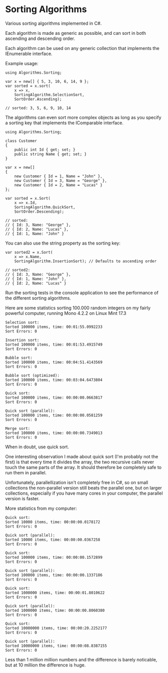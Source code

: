 ﻿Sorting Algorithms
================================================================================

Various sorting algorithms implemented in C#.

Each algorithm is made as generic as possible, and can sort in both ascending
and descending order.

Each algorithm can be used on any generic collection that implements the 
IEnumerable<T> interface.

Example usage:

    using Algorithms.Sorting;
    
    var x = new[] { 5, 3, 10, 6, 14, 9 };
    var sorted = x.sort(
        x => x, 
        SortingAlgorithm.SelectionSort,
        SortOrder.Ascending);

    // sorted: 3, 5, 6, 9, 10, 14

The algorithms can even sort more complex objects as long as you specify a
sorting key that implements the IComparable interface.

    using Algorithms.Sorting;

    class Customer
    {
        public int Id { get; set; }
        public string Name { get; set; }
    }

    var x = new[]
    {
        new Customer { Id = 1, Name = "John" },
        new Customer { Id = 3, Name = "George" },
        new Customer { Id = 2, Name = "Lucas" }
    };

    var sorted = x.Sort(
        x => x.Id,
        SortingAlgorithm.QuickSort,
        SortOrder.Descending);

    // sorted:
    // { Id: 3, Name: "George" },
    // { Id: 2, Name: "Lucas" },
    // { Id: 1, Name: "John" }

You can also use the string property as the sorting key:

    var sorted2 = x.Sort(
        x => x.Name,
        SortingAlgorithm.InsertionSort); // Defaults to ascending order

    // sorted2:
    // { Id: 3, Name: "George" },
    // { Id: 1, Name: "John" },
    // { Id: 2, Name: "Lucas" }

Run the sorting tests in the console application to see the performance of the
different sorting algorithms.

Here are some statistics sorting 100.000 random integers on my fairly powerful
computer, running Mono 4.2.2 on Linux Mint 17.3

    Selection sort:
    Sorted 100000 items, time: 00:01:55.0992233
    Sort Errors: 0
    
    Insertion sort:
    Sorted 100000 items, time: 00:01:53.4915749
    Sort Errors: 0
    
    Bubble sort:
    Sorted 100000 items, time: 00:04:51.4143569
    Sort Errors: 0
    
    Bubble sort (optimized):
    Sorted 100000 items, time: 00:03:04.6473804
    Sort Errors: 0
    
    Quick sort:
    Sorted 100000 items, time: 00:00:00.0663817
    Sort Errors: 0
    
    Quick sort (parallel):
    Sorted 100000 items, time: 00:00:00.0581259
    Sort Errors: 0
    
    Merge sort:
    Sorted 100000 items, time: 00:00:00.7349013
    Sort Errors: 0

When in doubt, use quick sort.

One interesting observation I made about quick sort (I'm probably not the 
first) is that every time it divides the array, the two recursive calls never
touch the same parts of the array. It should therefore be completely safe to
run them in parallel.

Unfortunately, parallellization isn't completely free in C#, so on small 
collections the non-parallel version still beats the parallel one, but on larger
collections, especially if you have many cores in your computer, the parallel
version is faster.

More statistics from my computer:

    Quick sort:
    Sorted 10000 items, time: 00:00:00.0178172
    Sort Errors: 0

    Quick sort (parallel):
    Sorted 10000 items, time: 00:00:00.0367258
    Sort Errors: 0

    Quick sort:
    Sorted 100000 items, time: 00:00:00.1572899
    Sort Errors: 0

    Quick sort (parallel):
    Sorted 100000 items, time: 00:00:00.1337186
    Sort Errors: 0

    Quick sort:
    Sorted 1000000 items, time: 00:00:01.8010622
    Sort Errors: 0

    Quick sort (parallel):
    Sorted 1000000 items, time: 00:00:00.8060380
    Sort Errors: 0

    Quick sort:
    Sorted 10000000 items, time: 00:00:20.2252177
    Sort Errors: 0

    Quick sort (parallel):
    Sorted 10000000 items, time: 00:00:08.8387155
    Sort Errors: 0

Less than 1 million million numbers and the difference is barely noticable, but
at 10 million the difference is huge.
